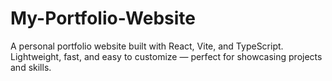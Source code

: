 # My-Portfolio-Website
A personal portfolio website built with React, Vite, and TypeScript. Lightweight, fast, and easy to customize — perfect for showcasing projects and skills.

